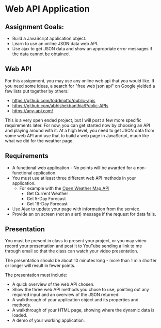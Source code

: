# Web API Application

## Assignment Goals:
- Build a JavaScript application object.
- Learn to use an online JSON data web API.
- Use ajax to get JSON data and show an appropriate error messages if the data cannot be obtained.

## Web API
For this assignment, you may use any online web api that you would like. If you need some ideas, a search for "free web json api" on Google yielded a few lists put together by others:
- https://github.com/toddmotto/public-apis
- https://github.com/abhishekbanthia/Public-APIs
- https://any-api.com/

This is a very open ended project, but I will post a few more specific requirements later. For now, you can get started now by choosing an API and playing around with it.  At a high level, you need to get JSON data from some web API and use that to build a web page in JavaScript, much like what we did for the weather page. 

## Requirements

- A functional web application - No points will be awarded for a non-functional application.
- You must use at least three different web API methods in your application. 
  - For example with the [Open Weather Map API](https://openweathermap.org/api) 
    - Get Current Weather
    - Get 5-Day Forecast
    - Get 16-Day Forecast
- Use Ajax to update your page with information from the service.  
- Provide an on screen (not an alert) message if the request for data fails.

## Presentation
You must be present in class to present your project, or you may video record your presentation and post it to YouTube sending a link to me through email so that the class can watch your video presentation.  

The presentation should be about 10 minutes long - more than 1 min shorter or longer will result in fewer points.  

The presentation must include:

- A quick overview of the web API chosen.  
- Show the three web API methods you chose to use, pointing out any required input and an overview of the JSON returned.
- A walkthrough of your application object and its properties and methods.
- A walkthrough of your HTML page, showing where the dynamic data is loaded.
- A demo of your working application.
